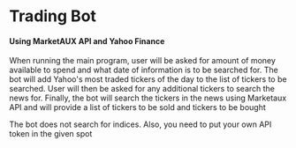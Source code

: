 <h1>Trading Bot</h1>
<h4>Using MarketAUX API and Yahoo Finance</h4>

<p>When running the main program, user will be asked for amount of money available to spend and what date of information is to be searched for. 
  The bot will add Yahoo's most traded tickers of the day to the list of tickers to be searched.
  User will then be asked for any additional tickers to search the news for. 
  Finally, the bot will search the tickers in the news using Marketaux API and will provide a list of tickers to be sold and tickers to be bought
</p>

<p>The bot does not search for indices. Also, you need to put your own API token in the given spot</p>
